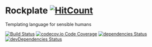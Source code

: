 # Rockplate [![HitCount](http://hits.dwyl.com/rockplate/rockplate.svg)](http://hits.dwyl.com/rockplate/rockplate)

Templating language for sensible humans

[![Build Status](https://travis-ci.org/rockplate/rockplate.png?branch=master)](https://travis-ci.org/rockplate/rockplate) 
[![codecov.io Code Coverage](https://img.shields.io/codecov/c/github/rockplate/rockplate.svg?maxAge=2592000)](https://codecov.io/github/rockplate/rockplate?branch=master)
[![dependencies Status](https://david-dm.org/rockplate/rockplate/status.svg)](https://david-dm.org/rockplate/rockplate)
[![devDependencies Status](https://david-dm.org/rockplate/rockplate/dev-status.svg)](https://david-dm.org/rockplate/rockplate?type=dev)

